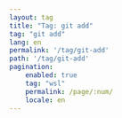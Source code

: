 ```yaml
---
layout: tag
title: "Tag: git add"
tag: "git add"
lang: en
permalink: '/tag/git-add'
path: '/tag/git-add'
pagination:
    enabled: true
    tag: "wsl"
    permalink: /page/:num/
    locale: en
---
```

